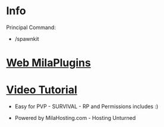# Info
Principal Command:
- /spawnkit

# [Web MilaPlugins](https://unturnedplugins.milahosting.com)

# [Video Tutorial](https://youtu.be/47PlzqznYhQ?si=OAuR5EYtwjolWY01)

- Easy for PVP - SURVIVAL - RP and Permissions includes :)

- Powered by MilaHosting.com - Hosting Unturned
